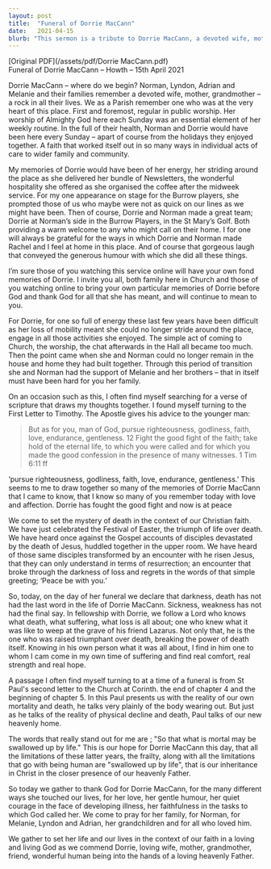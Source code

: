 ```yaml
---
layout: post
title:  "Funeral of Dorrie MacCann"
date:   2021-04-15
blurb: "This sermon is a tribute to Dorrie MacCann, a devoted wife, mother, and grandmother, and a central figure in her parish. Despite the challenges she faced in her later years, her faith remained strong. Her life is celebrated and her contributions to her family and community are remembered fondly."
---
```

[Original PDF](/assets/pdf/Dorrie MacCann.pdf)    
Funeral of Dorrie MacCann – Howth – 15th April 2021

Dorrie MacCann – where do we begin? Norman, Lyndon, Adrian and Melanie and their families remember a devoted wife, mother, grandmother – a rock in all their lives. We as a Parish remember one who was at the very heart of this place. First and foremost, regular in public worship. Her worship of Almighty God here each Sunday was an essential element of her weekly routine. In the full of their health, Norman and Dorrie would have been here every Sunday – apart of course from the holidays they enjoyed together. A faith that worked itself out in so many ways in individual acts of care to wider family and community.

My memories of Dorrie would have been of her energy, her striding around the place as she delivered her bundle of Newsletters, the wonderful hospitality she offered as she organised the coffee after the midweek service. For my one appearance on stage for the Burrow players, she prompted those of us who maybe were not as quick on our lines as we might have been. Then of course, Dorrie and Norman made a great team; Dorrie at Norman’s side in the Burrow Players, in the St Mary’s Golf. Both providing a warm welcome to any who might call on their home. I for one will always be grateful for the ways in which Dorrie and Norman made Rachel and I feel at home in this place. And of course that gorgeous laugh that conveyed the generous humour with which she did all these things.

I’m sure those of you watching this service online will have your own fond memories of Dorrie. I invite you all, both family here in Church and those of you watching online to bring your own particular memories of Dorrie before God and thank God for all that she has meant, and will continue to mean to you.

For Dorrie, for one so full of energy these last few years have been difficult as her loss of mobility meant she could no longer stride around the place, engage in all those activities she enjoyed. The simple act of coming to Church, the worship, the chat afterwards in the Hall all became too much. Then the point came when she and Norman could no longer remain in the house and home they had built together. Through this period of transition she and Norman had the support of Melanie and her brothers – that in itself must have been hard for you her family.

On an occasion such as this, I often find myself searching for a verse of scripture that draws my thoughts together. I found myself turning to the First Letter to Timothy. The Apostle gives his advice to the younger man:

> But as for you, man of God, pursue righteousness, godliness, faith, love, endurance, gentleness. 12 Fight the good fight of the faith; take hold of the eternal life, to which you were called and for which you made the good confession in the presence of many witnesses. 1 Tim 6:11 ff

‘pursue righteousness, godliness, faith, love, endurance, gentleness.’ This seems to me to draw together so many of the memories of Dorrie MacCann that I came to know, that I know so many of you remember today with love and affection. Dorrie has fought the good fight and now is at peace

We come to set the mystery of death in the context of our Christian faith. We have just celebrated the Festival of Easter, the triumph of life over death. We have heard once against the Gospel accounts of disciples devastated by the death of Jesus, huddled together in the upper room. We have heard of those same disciples transformed by an encounter with he risen Jesus, that they can only understand in terms of resurrection; an encounter that broke through the darkness of loss and regrets in the words of that simple greeting; ‘Peace be with you.’

So, today, on the day of her funeral we declare that darkness, death has not had the last word in the life of Dorrie MacCann. Sickness, weakness has not had the final say. In fellowship with Dorrie, we follow a Lord who knows what death, what suffering, what loss is all about; one who knew what it was like to weep at the grave of his friend Lazarus. Not only that, he is the one who was raised triumphant over death, breaking the power of death itself. Knowing in his own person what it was all about, I find in him one to whom I cam come in my own time of suffering and find real comfort, real strength and real hope.

A passage I often find myself turning to at a time of a funeral is from St Paul's second letter to the Church at Corinth. the end of chapter 4 and the beginning of chapter 5. In this Paul presents us with the reality of our own mortality and death, he talks very plainly of the body wearing out. But just as he talks of the reality of physical decline and death, Paul talks of our new heavenly home.

The words that really stand out for me are ; "So that what is mortal may be swallowed up by life." This is our hope for Dorrie MacCann this day, that all the limitations of these latter years, the frailty, along with all the limitations that go with being human are "swallowed up by life", that is our inheritance in Christ in the closer presence of our heavenly Father.

So today we gather to thank God for Dorrie MacCann, for the many different ways she touched our lives, for her love, her gentle humour, her quiet courage in the face of developing illness, her faithfulness in the tasks to which God called her. We come to pray for her family, for Norman, for Melanie, Lyndon and Adrian, her grandchildren and for all who loved him.

We gather to set her life and our lives in the context of our faith in a loving and living God as we commend Dorrie, loving wife, mother, grandmother, friend, wonderful human being into the hands of a loving heavenly Father.
